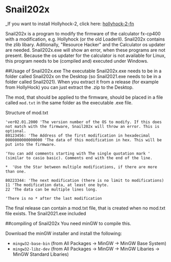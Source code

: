 # Snail202x
_If you want to install Hollyhock-2, click here: [hollyhock-2-fn](https://github.com/friedrichOsDev/hollyhock-2-fn)

Snail202x is a program to modify the firmware of the calculator fx-cp400 with a modification, e.g. Hollyhock (or the old LoaderII).
Snail202x contains the zlib libary. Aditionally, "Resource Hacker" and the Calculator os updater are needed. Snail202x.exe will show an error, when these programs are not present.
Because the os updater for the calculator is not available for Linux, this program needs to be (compiled and) executed under Windows.

##Usage of Snail202x.exe
The executable Snail202x.exe needs to be in a folder called Snail202x on the Desktop (so Snail2021.exe needs to be in a folder called Snail2021).
When you extract it from a release (for example from HollyHock) you can just extract the .zip to the Desktop.

The mod, that should be applied to the firmware, should be placed in a file called `mod.txt` in the same folder as the executable .exe file.

Structure of mod.txt
```
'ver02.01.2000 'The version number of the OS to modify. If this does not match with the firmware, Snail202x will throw an error. This is optional.
80123456: 'The Address of the first modification in hexadecimal
0000000000000000 'The data of this modification in hex. This will be put into the firmware. 

'You can add comments starting with The single quotation mark ' (similar to casio basic). Comments end with the end of the line.

*  'Use the Star between multiple modifications, if there are more than one.

80223344: 'The next modification (there is no limit to modifications)
11 'The modification data, at least one byte.
22 'The data can be multiple lines long.

'There is no * after the last modification

```
The final release can contain a mod.txt file, that is created when no mod.txt file exists. 
The Snail2021.exe included

##compiling of Snail202x
You need minGW to compile this.

Download the minGW installer and install the following:

- `mingw32-base-bin` (from All Packages -> MinGW -> MinGW Base System)
- `mingw32-libz-dev` (from All Packages -> MinGW -> MinGW Libaries -> MinGW Standard Libaries)


